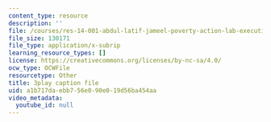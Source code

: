 ```yaml
---
content_type: resource
description: ''
file: /courses/res-14-001-abdul-latif-jameel-poverty-action-lab-executive-training-evaluating-social-programs-2009-spring-2009/a1b717daebb756e090e019d56ba454aa_Hz1S82W8F04.vtt
file_size: 130171
file_type: application/x-subrip
learning_resource_types: []
license: https://creativecommons.org/licenses/by-nc-sa/4.0/
ocw_type: OCWFile
resourcetype: Other
title: 3play caption file
uid: a1b717da-ebb7-56e0-90e0-19d56ba454aa
video_metadata:
  youtube_id: null
---
```

